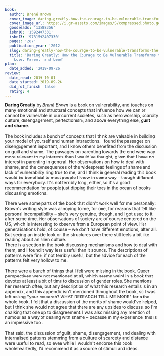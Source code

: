 ```yaml
---
book:
  author: Brené Brown
  cover_image: daring-greatly-how-the-courage-to-be-vulnerable-transforms-the-way-we-live-love-parent-and-lead.jpg
  cover_image_url: https://i.gr-assets.com/images/S/compressed.photo.goodreads.com/books/1337110319l/13588356._SX98_.jpg
  goodreads: '13588356'
  isbn10: '1592407331'
  isbn13: '9781592407330'
  pages: '287'
  publication_year: '2012'
  slug: daring-greatly-how-the-courage-to-be-vulnerable-transforms-the-way-we-live-love-parent-and-lead
  title: 'Daring Greatly: How the Courage to Be Vulnerable Transforms the Way We Live,
    Love, Parent, and Lead'
plan:
  date_added: '2019-09-26'
review:
  date_read: 2019-10-01
  date_started: 2019-09-26
  did_not_finish: false
  rating: 4
---
```


**Daring Greatly** by *Brené Brown* is a book on vulnerability, and touches on many emotional and structural concepts that influence how we can or cannot be vulnerable in our current societes, such as hero worship, scarcity culture, disengagement, perfectionism, and above everything else, **guilt and shame**.<br /><br />The book includes a bunch of concepts that I think are valuable in building your model of yourself and human interactions. I found the passages on disengagement important, and I know others benefited from the discussion on guilt and shame. The passages on parenting towards the end were way more relevant to my interests than I would've thought, given that I have no interest in parenting in general. Her observations on how to deal with shame, and the consequences of the widespread feelings of shame and lack of vulnerability ring true to me, and I think in general reading this book would be beneficial to most people I know in some way – though different ways for everybody. It's not terribly long, either, so it's a good recommendation for people just dipping their toes in the ocean of books discussing emotions.<br /><br />There were some parts of the book that didn't work well for me personally: Brown's writing style was annoying to me, for one, for reasons that felt like personal incompatibility – she's very genuine, though, and I got used to it after some time. Her observations of society are of course centered on the US, which is interesting to observe from a European point of view. Her generalisations hold, of course – we don't have different emotions, after all. But seeing an inside look on the structures over there still feels a bit like reading about an alien culture.<br />There is a section in the book discussing mechanisms and how to deal with them, and I found it way less useful than it sounds. The descriptions of patterns were fine, if not terribly useful, but the advice for each of the patterns felt very hollow to me.<br /><br />There were a bunch of things that I felt were missing in the book. Queer perspectives were not mentioned at all, which seems weird in a book that devotes at least a bit of time to discussion of gender roles. She mentions her research often, but any description of what this research entails is in an appendix, and this appendix isn't mentioned throughout the book, so I was left asking "your research? WHAT RESEARCH TELL ME MORE" for a the whole book. I felt that a discussion of the merits of shame would've helped, but I think she would not agree that there are any upsides to discuss, so I'm chalking that one up to disagreement. I was also missing any mention of humour as a way of dealing with shame – because in my experience, this is an impressive tool.<br /><br />That said, the discussion of guilt, shame, disengagement, and dealing with internalised patterns stemming from a culture of scarcety and distance were useful to read, so even while I wouldn't endorse this book wholeheartedly, I'd recommend it as a source of stimuli and ideas.
